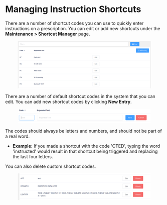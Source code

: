 # Managing Instruction Shortcuts

There are a number of shortcut codes you can use to quickly enter instructions on a prescription. You can edit or add new shortcuts under the **Maintenance > Shortcut Manager** page.

<figure><img src="../../.gitbook/assets/image (103).png" alt=""><figcaption></figcaption></figure>

There are a number of default shortcut codes in the system that you can edit. You can add new shortcut codes by clicking **New Entry**.

<figure><img src="../../.gitbook/assets/image (104).png" alt=""><figcaption></figcaption></figure>

The codes should always be letters and numbers, and should not be part of a real word.

* **Example:** If you made a shortcut with the code 'CTED', typing the word 'instructed' would result in that shortcut being triggered and replacing the last four letters.

You can also delete custom shortcut codes.

<figure><img src="../../.gitbook/assets/image (106).png" alt=""><figcaption></figcaption></figure>
